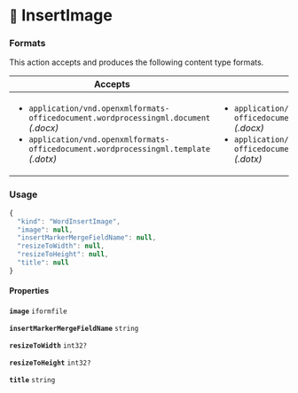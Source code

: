 # <small>:nut_and_bolt:</small> InsertImage


   
### Formats

This action accepts and produces the following content type formats.

| Accepts | Produces |
|-----|-----|
|<ul><li>`application/vnd.openxmlformats-officedocument.wordprocessingml.document` _(.docx)_</li><li>`application/vnd.openxmlformats-officedocument.wordprocessingml.template` _(.dotx)_</li></ul>|<ul><li>`application/vnd.openxmlformats-officedocument.wordprocessingml.document` _(.docx)_</li><li>`application/vnd.openxmlformats-officedocument.wordprocessingml.template` _(.dotx)_</li></ul>|

### Usage

```js
{
  "kind": "WordInsertImage",
  "image": null,
  "insertMarkerMergeFieldName": null,
  "resizeToWidth": null,
  "resizeToHeight": null,
  "title": null
}
```
#### Properties

**`image`**  `iformfile`



**`insertMarkerMergeFieldName`**  `string`



**`resizeToWidth`**  `int32?`



**`resizeToHeight`**  `int32?`



**`title`**  `string`



